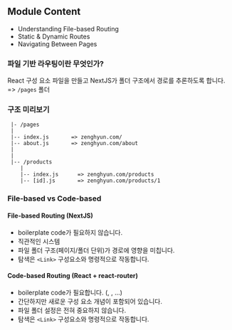 ## Module Content

- Understanding File-based Routing
- Static & Dynamic Routes
- Navigating Between Pages
  
### 파일 기반 라우팅이란 무엇인가? 
React 구성 요소 파일을 만들고 NextJS가 폴더 구조에서 경로를 추론하도록 합니다. => `/pages` 폴더

### 구조 미리보기
```
 |- /pages 
 |
 |-- index.js       => zenghyun.com/
 |-- about.js       => zenghyun.com/about
 |
 |
 |-- /products
    |
    |-- index.js      => zenghyun.com/products
    |-- [id].js       => zenghyun.com/products/1
```

### File-based vs Code-based
#### File-based Routing (NextJS)
- boilerplate code가 필요하지 않습니다.
- 직관적인 시스템
- 파일 폴더 구조(페이지/폴더 단위)가 경로에 영향을 미칩니다.
- 탐색은 `<Link>` 구성요소와 명령적으로 작동합니다.

#### Code-based Routing (React + react-router)
- boilerplate code가 필요합니다. (<Switch>, <Route>, ...)
- 간단하지만 새로운 구성 요소 개념이 포함되어 있습니다.
- 파일 폴더 설정은 전혀 중요하지 않습니다.
- 탐색은 `<Link>` 구성요소와 명령적으로 작동합니다.
